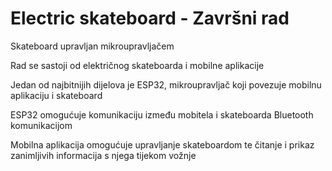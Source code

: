 # Electric skateboard  -  Završni rad

Skateboard upravljan mikroupravljačem


Rad se sastoji od električnog skateboarda i mobilne aplikacije

Jedan od najbitnijih dijelova je ESP32, mikroupravljač koji povezuje mobilnu aplikaciju i skateboard

ESP32 omogućuje komunikaciju između mobitela i skateboarda Bluetooth komunikacijom

Mobilna aplikacija omogućuje upravljanje skateboardom te čitanje i prikaz zanimljivih informacija s njega tijekom vožnje
